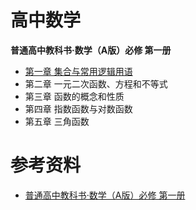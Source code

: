 # 高中数学



**普通高中教科书·数学（A版）必修 第一册**

-  [第一章 集合与常用逻辑用语](第一章集合与常用逻辑用语.md) 
- 第二章 一元二次函数、方程和不等式
- 第三章 函数的概念和性质
- 第四章 指数函数与对数函数
- 第五章 三角函数



# 参考资料

- [普通高中教科书·数学（A版）必修 第一册](https://basic.smartedu.cn/tchMaterial/detail?contentType=assets_document&contentId=6e764703-6e5e-4ea3-9462-34652c2678ef&catalogType=tchMaterial&subCatalog=tchMaterial)
